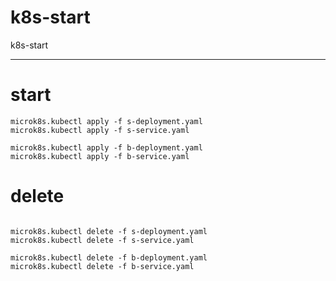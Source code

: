 # k8s-start
k8s-start

-----




# start
````
microk8s.kubectl apply -f s-deployment.yaml
microk8s.kubectl apply -f s-service.yaml

microk8s.kubectl apply -f b-deployment.yaml
microk8s.kubectl apply -f b-service.yaml
````

# delete
````

microk8s.kubectl delete -f s-deployment.yaml
microk8s.kubectl delete -f s-service.yaml

microk8s.kubectl delete -f b-deployment.yaml
microk8s.kubectl delete -f b-service.yaml

````
